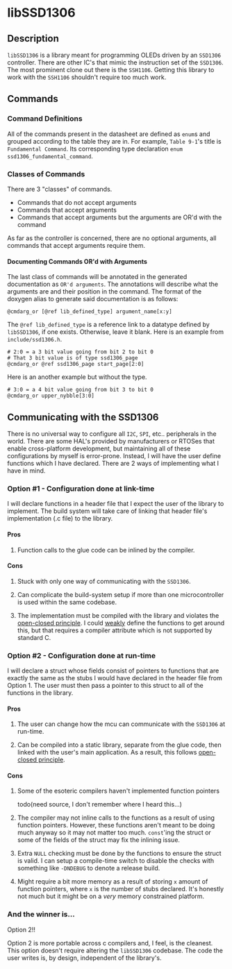 # libSSD1306

## Description

`libSSD1306` is a library meant for programming OLEDs driven by an
`SSD1306` controller. There are other IC's that mimic the instruction set of
the `SSD1306`. The most prominent clone out there is the `SSH1106`. Getting this
library to work with the `SSH1106` shouldn't require too much work.

## Commands

### Command Definitions

All of the commands present in the datasheet are defined as `enum`s and grouped
according to the table they are in. For example, `Table 9-1`'s title is
`Fundamental Command`. Its corresponding type declaration
`enum ssd1306_fundamental_command`.

### Classes of Commands

There are 3 "classes" of commands.

* Commands that do not accept arguments
* Commands that accept arguments
* Commands that accept arguments but the arguments are OR'd with the command

As far as the controller is concerned, there are no optional arguments, all
commands that accept arguments require them.

#### Documenting Commands OR'd with Arguments

The last class of commands will be annotated in the generated documentation as
`OR'd arguments`. The annotations will describe what the arguments are and their
position in the command. The format of the doxygen alias to generate said
documentation is as follows:

```
@cmdarg_or [@ref lib_defined_type] argument_name[x:y]
```

The `@ref lib_defined_type` is a reference link to a datatype defined by
`libSSD1306`, if one exists. Otherwise, leave it blank. Here is an example from
`include/ssd1306.h`.

```
# 2:0 = a 3 bit value going from bit 2 to bit 0
# That 3 bit value is of type ssd1306_page
@cmdarg_or @ref ssd1306_page start_page[2:0]
```

Here is an another example but without the type.

```
# 3:0 = a 4 bit value going from bit 3 to bit 0
@cmdarg_or upper_nybble[3:0]
```

## Communicating with the SSD1306

There is no universal way to configure all `I2C`, `SPI`, etc.. peripherals in
the world. There are some HAL's provided by manufacturers or RTOSes that enable
cross-platform development, but maintaining all of these configurations by
myself is error-prone. Instead, I will have the user define functions which I
have declared. There are 2 ways of implementing what I have in mind.

### Option #1 - Configuration done at link-time

I will declare functions in a header file that I expect the user of the library
to implement. The build system will take care of linking that header file's
implementation (.c file) to the library.

#### Pros

1. Function calls to the glue code can be inlined by the compiler.

#### Cons

1. Stuck with only one way of communicating with the `SSD1306`.

2. Can complicate the build-system setup if more than one microcontroller is
   used within the same codebase.

3. The implementation must be compiled with the library and violates the
   [open-closed principle](https://en.wikipedia.org/wiki/Open-closed_principle).
   I could [weakly](https://en.wikipedia.org/wiki/Weak_symbol) define the
   functions to get around this, but that requires a compiler attribute which is
   not supported by standard C.

### Option #2 - Configuration done at run-time

I will declare a struct whose fields consist of pointers to functions that are
exactly the same as the stubs I would have declared in the header file from
Option 1. The user must then pass a pointer to this struct to all of the
functions in the library.

#### Pros

1. The user can change how the mcu can communicate with the `SSD1306` at
   run-time.

2. Can be compiled into a static library, separate from the glue code, then
   linked with the user's main application. As a result, this follows
   [open-closed principle](https://en.wikipedia.org/wiki/Open-closed_principle).

#### Cons

1. Some of the esoteric compilers haven't implemented function pointers

   todo(need source, I don't remember where I heard this...)

2. The compiler may not inline calls to the functions as a result of using
   function pointers. However, these functions aren't meant to be doing much
   anyway so it may not matter too much. `const`'ing the struct or some of the
   fields of the struct may fix the inlining issue.

3. Extra `NULL` checking must be done by the functions to ensure the struct is
   valid. I can setup a compile-time switch to disable the checks with something
   like `-DNDEBUG` to denote a release build.

4. Might require a bit more memory as a result of storing `x` amount of function
   pointers, where `x` is the number of stubs declared. It's honestly not much
   but it might be on a *very* memory constrained platform.

### And the winner is...

Option 2!!

Option 2 is more portable across c compilers and, I feel, is the cleanest. This
option doesn't require altering the `libSSD1306` codebase. The code the user
writes is, by design, independent of the library's.

